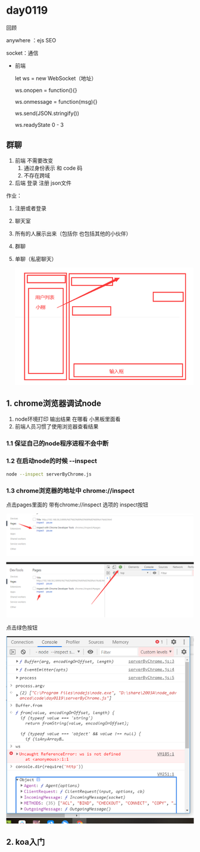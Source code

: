 # day0119

回顾

anywhere ：ejs SEO  

socket：通信

- 前端

  let ws = new WebSocket（地址）

  ws.onopen = function(){}

  ws.onmessage = function(msg){}

  ws.send(JSON.stringify())

  ws.readyState 0 - 3 



## 群聊

1. 前端 不需要改变 
   1. 通过身份表示 和 code  码
   2. 不存在跨域
2. 后端 登录 注册 json文件

作业：

1. 注册或者登录

2. 聊天室

3. 所有的人展示出来（包括你 也包括其他的小伙伴）

4. 群聊

5. 单聊（私密聊天）

   ![1611038269175](image/1611038269175.png)

## 1. chrome浏览器调试node

1. node环境打印 输出结果 在哪看 小黑板里面看
2. 前端人员习惯了使用浏览器查看结果

### 1.1 保证自己的node程序进程不会中断 

### 1.2 在启动node的时候 --inspect

```bash
node --inspect serverByChrome.js 
```

### 1.3 chrome浏览器的地址中 chrome://inspect

点击pages里面的 带有chrome://inspect 选项的 inspect按钮

![1611039079255](image/1611039079255.png)

![1611039360922](image/1611039360922.png)

点击绿色按钮

![1611039489931](image/1611039489931.png) 

## 2. koa入门

